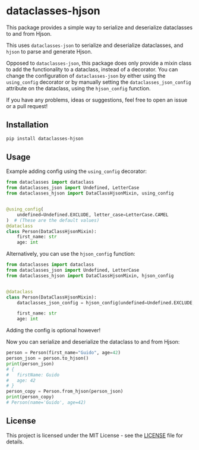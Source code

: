# dataclasses-hjson

This package provides a simple way to serialize and deserialize dataclasses to and from Hjson.

This uses ``dataclasses-json`` to serialize and deserialize dataclasses, and ``hjson`` to parse and generate Hjson.

Opposed to ``dataclasses-json``, this package does only provide a mixin class to add the functionality to a dataclass, instead of a decorator. You can change the configuration of ``dataclasses-json`` by either using the ``using_config`` decorator or by manually setting the ``dataclasses_json_config`` attribute on the dataclass, using the ``hjson_config`` function.

If you have any problems, ideas or suggestions, feel free to open an issue or a pull request!

## Installation

```bash
pip install dataclasses-hjson
```

## Usage

Example adding config using the ``using_config`` decorator:

```python
from dataclasses import dataclass
from dataclasses_json import Undefined, LetterCase
from dataclasses_hjson import DataClassHjsonMixin, using_config


@using_config(
    undefined=Undefined.EXCLUDE, letter_case=LetterCase.CAMEL
)  # (These are the default values)
@dataclass
class Person(DataClassHjsonMixin):
    first_name: str
    age: int

```

Alternatively, you can use the ``hjson_config`` function:

```python
from dataclasses import dataclass
from dataclasses_json import Undefined, LetterCase
from dataclasses_hjson import DataClassHjsonMixin, hjson_config


@dataclass
class Person(DataClassHjsonMixin):
    dataclasses_json_config = hjson_config(undefined=Undefined.EXCLUDE, letter_case=LetterCase.CAMEL) # (These are the default values)

    first_name: str
    age: int
```

Adding the config is optional however!

Now you can serialize and deserialize the dataclass to and from Hjson:

```python
person = Person(first_name="Guido", age=42)
person_json = person.to_hjson()
print(person_json)
# {
#   firstName: Guido
#   age: 42
# }
person_copy = Person.from_hjson(person_json)
print(person_copy)
# Person(name='Guido', age=42)

```

## License

This project is licensed under the MIT License - see the [LICENSE](LICENSE) file for details.
